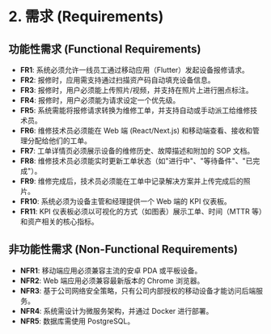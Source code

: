 # 2. 需求 (Requirements)

## 功能性需求 (Functional Requirements)

- **FR1**: 系统必须允许一线员工通过移动应用（Flutter）发起设备报修请求。
- **FR2**: 报修时，应用需支持通过扫描资产码自动填充设备信息。
- **FR3**: 报修时，用户必须能上传照片/视频，并支持在照片上进行圈点标注。
- **FR4**: 报修时，用户必须能为请求设定一个优先级。
- **FR5**: 系统需能将报修请求转换为维修工单，并支持自动或手动派工给维修技术员。
- **FR6**: 维修技术员必须能在 Web 端 (React/Next.js) 和移动端查看、接收和管理分配给他们的工单。
- **FR7**: 工单详情页必须展示设备的维修历史、故障描述和附加的 SOP 文档。
- **FR8**: 维修技术员必须能实时更新工单状态（如"进行中"、"等待备件"、"已完成"）。
- **FR9**: 维修完成后，技术员必须能在工单中记录解决方案并上传完成后的照片。
- **FR10**: 系统必须为设备主管和经理提供一个 Web 端的 KPI 仪表板。
- **FR11**: KPI 仪表板必须以可视化的方式（如图表）展示工单、时间（MTTR 等）和资产相关的核心指标。

## 非功能性需求 (Non-Functional Requirements)

- **NFR1**: 移动端应用必须兼容主流的安卓 PDA 或平板设备。
- **NFR2**: Web 端应用必须兼容最新版本的 Chrome 浏览器。
- **NFR3**: 基于公司网络安全策略，只有公司内部授权的移动设备才能访问后端服务。
- **NFR4**: 系统需设计为微服务架构，并通过 Docker 进行部署。
- **NFR5**: 数据库需使用 PostgreSQL。
